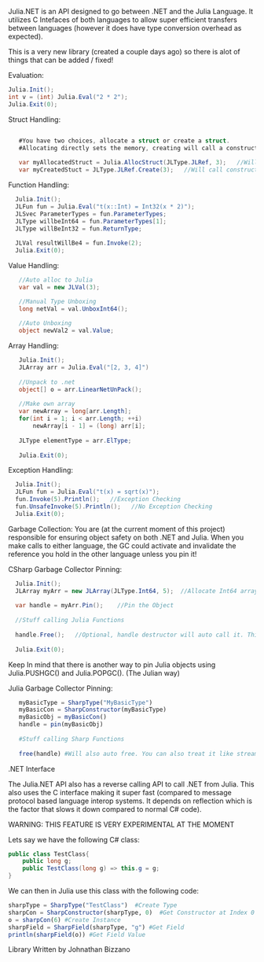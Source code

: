 Julia.NET is an API designed to go between .NET and the Julia Language. It utilizes C Intefaces of both languages to allow super efficient transfers between languages (however it does have type conversion overhead as expected). 

This is a very new library (created a couple days ago) so there is alot of things that can be added / fixed!


Evaluation:
```csharp
Julia.Init();
int v = (int) Julia.Eval("2 * 2");
Julia.Exit(0);
```

Struct Handling:
```csharp

   #You have two choices, allocate a struct or create a struct.
   #Allocating directly sets the memory, creating will call a constructor of the struct
   
   var myAllocatedStruct = Julia.AllocStruct(JLType.JLRef, 3);   //Will throw error
   var myCreatedStuct = JLType.JLRef.Create(3);   //Will call constructor
```

Function Handling:
```csharp
  Julia.Init();
  JLFun fun = Julia.Eval("t(x::Int) = Int32(x * 2)");
  JLSvec ParameterTypes = fun.ParameterTypes;
  JLType willbeInt64 = fun.ParameterTypes[1];
  JLType willBeInt32 = fun.ReturnType;
  
  JLVal resultWillBe4 = fun.Invoke(2);
  Julia.Exit(0);
```

Value Handling:
```csharp
   //Auto alloc to Julia
   var val = new JLVal(3);

   //Manual Type Unboxing
   long netVal = val.UnboxInt64();
   
   //Auto Unboxing
   object newVal2 = val.Value;
```

Array Handling:
```csharp
   Julia.Init();
   JLArray arr = Julia.Eval("[2, 3, 4]")
   
   //Unpack to .net
   object[] o = arr.LinearNetUnPack();
   
   //Make own array
   var newArray = long[arr.Length];
   for(int i = 1; i < arr.Length; ++i)
       newArray[i - 1] = (long) arr[i];
   
   JLType elementType = arr.ElType;
   
   Julia.Exit(0); 
```

Exception Handling:
```csharp
  Julia.Init();
  JLFun fun = Julia.Eval("t(x) = sqrt(x)");
  fun.Invoke(5).Println();   //Exception Checking
  fun.UnsafeInvoke(5).Println();   //No Exception Checking
  Julia.Exit(0);  
```


Garbage Collection:
You are (at the current moment of this project) responsible for ensuring object safety on both .NET and Julia. When you make calls to either language, the GC could activate and invalidate the reference you hold in the other language unless you pin it!

CSharp Garbage Collector Pinning:
```csharp
  Julia.Init();
  JLArray myArr = new JLArray(JLType.Int64, 5);  //Allocate Int64 array of length 5
  
  var handle = myArr.Pin();    //Pin the Object 
  
  //Stuff calling Julia Functions
  
  handle.Free();   //Optional, handle destructor will auto call it. This is in case you want it freed earlier
  
  Julia.Exit(0);
```
Keep In mind that there is another way to pin Julia objects using Julia.PUSHGC() and Julia.POPGC(). (The Julian way)


Julia Garbage Collector Pinning:
```julia
   myBasicType = SharpType("MyBasicType")
   myBasicCon = SharpConstructor(myBasicType)
   myBasicObj = myBasicCon()
   handle = pin(myBasicObj)
   
   #Stuff calling Sharp Functions
   
   free(handle) #Will also auto free. You can also treat it like stream and put it in do end block
```


.NET Interface

The Julia.NET API also has a reverse calling API to call .NET from Julia. This also uses the C interface making it super fast (compared to message protocol based language interop systems. It depends on reflection which is the factor that slows it down compared to normal C# code).

WARNING: THIS FEATURE IS VERY EXPERIMENTAL AT THE MOMENT

Lets say we have the following C# class:
```csharp
public class TestClass{
    public long g;
    public TestClass(long g) => this.g = g;
}
```

We can then in Julia use this class with the following code:
```julia
sharpType = SharpType("TestClass")  #Create Type
sharpCon = SharpConstructor(sharpType, 0)  #Get Constructor at Index 0
o = sharpCon(6) #Create Instance
sharpField = SharpField(sharpType, "g") #Get Field
println(sharpField(o)) #Get Field Value
```



Library Written by Johnathan Bizzano
